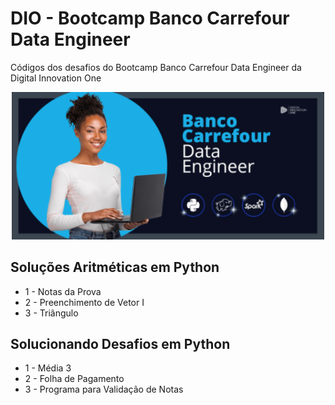 # DIO - Bootcamp Banco Carrefour Data Engineer
Códigos dos desafios do Bootcamp Banco Carrefour Data Engineer da Digital Innovation One

<p align="center"><img src="./dio_bootcamp_banco_carrefour.png" width="500"></p>

## Soluções Aritméticas em Python
- 1 - Notas da Prova
- 2 - Preenchimento de Vetor I
- 3 - Triângulo

## Solucionando Desafios em Python
- 1 - Média 3
- 2 - Folha de Pagamento
- 3 - Programa para Validação de Notas
